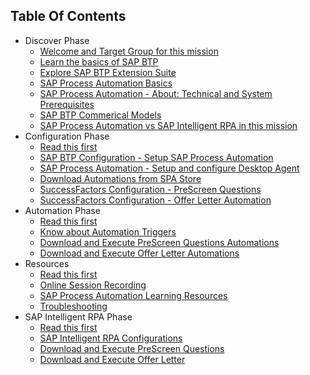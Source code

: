 ## Table Of Contents

<!-- disco-toc-start -->
- Discover Phase 
  - [Welcome and Target Group for this mission](Discover/01-Welcome)<!-- dc-card: {"label": ["Basics"], "cardName":"Welcome and Target Group for this mission"} dc-card -->
  - [Learn the basics of SAP BTP](Discover/02-SAP_BTP_BASICS)<!-- dc-card: {"label": ["Basics"], "cardName":"Learn the basics of SAP BTP"} dc-card -->
  - [Explore SAP BTP Extension Suite](Discover/03-SAP_BTP_Extensions)<!-- dc-card: {"label": ["Basics"], "cardName":"Welcome and Target Group for this mission"} dc-card -->
  - [SAP Process Automation Basics](Discover/04-SPA_BASICS)<!-- dc-card: {"label": ["Basics"], "cardName":"SAP Process Automation Basics"} dc-card -->
  - [SAP Process Automation - About: Technical and System Prerequisites](Discover/05-SPA_Prerequisites)<!-- dc-card: {"label": ["Basics"], "cardName":"SAP Process Automation - Technical and System Pre-requisites"} dc-card -->
  - [SAP BTP Commerical Models](Discover/06-BTP_Commericals)<!-- dc-card: {"label": ["Basics"], "cardName":"BTP Commercial Models"} dc-card -->
  - [SAP Process Automation vs SAP Intelligent RPA in this mission](Discover/08-SPA_vs_SAP_IntelligentRPA)<!-- dc-card: {"label": ["Basics"], "cardName":"SAP Process Automation vs SAP Intelligent RPA in this mission"} dc-card -->
- Configuration Phase
  - [Read this first](Configuration/01-Read_this_first)<!-- dc-card: {"label": ["Configuration"], "cardName":"Read this first"} dc-card -->
  - [SAP BTP Configuration - Setup SAP Process Automation](Configuration/02-SAP_BTP_SPA_Service_Setup)<!-- dc-card: {"label": ["Configuration"], "cardName":"SAP BTP Configuration - Setup SAP Process Automation"} dc-card -->
  - [SAP Process Automation - Setup and configure Desktop Agent](Configuration/03-SAP_SPA_Technical_Pre_Req)<!-- dc-card: {"label": ["Configuration"], "cardName":"SAP Process Automation - Setup and configure Desktop Agent"} dc-card -->
  - [Download Automations from SPA Store](Configuration/04-Download_Automations_From_SPAStore)<!-- dc-card: {"label": ["Configuration"], "cardName":"Download Automations from SPA Store"} dc-card -->
  - [SuccessFactors Configuration - PreScreen Questions](Configuration/05-SF_Configurations_PreScreen_Questions)<!-- dc-card: {"label": ["Configuration"], "cardName":"SuccessFactors Configuration - PreScreen Questions"} dc-card -->
  - [SuccessFactors Configuration - Offer Letter Automation](Configuration/06-SF_Configurations_Offer_Letter_Automation)<!-- dc-card: {"label": ["Configuration"], "cardName":"SuccessFactors Configuration - Offer Letter Automation"} dc-card -->
- Automation Phase
  - [Read this first](Automation/01-Read_this_first)<!-- dc-card: {"label": ["Automation"], "cardName":"Read this first"} dc-card -->
  - [Know about Automation Triggers](Automation/02-Attended_Scheduled_API)<!-- dc-card: {"label": ["Automation"], "cardName":"Know about Automation Triggers"} dc-card -->
  - [Download and Execute PreScreen Questions Automations](Automation/03-Download_Execute_PreScreenAutomations)<!-- dc-card: {"label": ["Automation"], "cardName":"Download and Execute PreScreen Questions Automations"} dc-card -->
  - [Download and Execute Offer Letter Automations](Automation/04-Download_Execute_Offer_Letter_Automations)<!-- dc-card: {"label": ["Automation"], "cardName":"Download and Execute Offer Letter Automations"} dc-card -->
- Resources
  - [Read this first](Resources/01-Read_this_first) <!-- dc-card: {"label": ["Resources"], "cardName":"Read this first"} dc-card -->
  - [Online Session Recording](Resources/03-Online_Session_Recording) <!-- dc-card: {"label": ["Resources"], "cardName":"Online Session Recording"} dc-card -->
  - [SAP Process Automation Learning Resources](Resources/02-SAP_Process_Automation_Learning_Resources)<!-- dc-card: {"label": ["Resources"], "cardName":"SAP Process Automation Learning Resources"} dc-card -->
  - [Troubleshooting](Resources/04-Troubleshooting)<!-- dc-card: {"label": ["Resources"], "cardName":"Troubleshooting"} dc-card -->
- SAP Intelligent RPA Phase
  - [Read this first](SAPIntelligentRPA/01-Read_this_first)<!-- dc-card: {"label": ["RPA"], "cardName":"Read this first"} dc-card -->
  - [SAP Intelligent RPA Configurations](SAPIntelligentRPA/02-SAPIntelligentRPA_Setup)<!-- dc-card: {"label": ["RPA"], "cardName":"SAP Intelligent RPA Configurations"} dc-card -->
  - [Download and Execute PreScreen Questions](SAPIntelligentRPA/03-Download_Execute_PreScreenAutomations)<!-- dc-card: {"label": ["RPA"], "cardName":"Download and Execute PreScreen Questions"} dc-card -->
  - [Download and Execute Offer Letter](SAPIntelligentRPA/04-Download_Execute_Offer_Letter_Automations)<!-- dc-card: {"label": ["RPA"], "cardName":"Download and Execute Offer Letter"} dc-card -->
<!-- disco-toc-end -->
